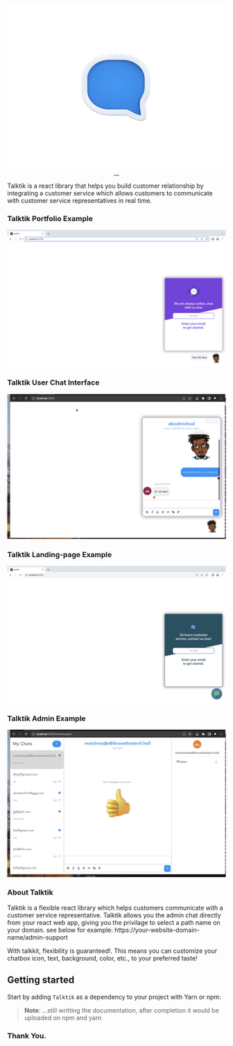 <p align="center" style="margin-bottom: -20px">
  <img src="https://raw.githubusercontent.com/abodmicheal/talktik/main/images/TalkTik_Logo.png">
</p>

<p align="center">
  <a href="https://www.npmjs.com/package/talktik" target="_blank">
    <img src="https://badgen.net/npm/v/talktik" alt="">
  </a>
  <a href="LICENSE.md" target="_blank">
    <img src="https://badgen.net/badge/license/MIT/blue" alt="">
  </a>
  <a href="https://www.npmjs.com/package/talktik" target="_blank">
    <img src="https://badgen.net/npm/dt/talktik" alt="">
  </a>
  <a href="https://standardjs.com" target="_blank">
    <img src="https://img.shields.io/badge/code_style-standard-brightgreen.svg" alt="">
  </a>
</p>

Talktik is a react library that helps you build customer relationship by integrating a customer service which allows customers to communicate with customer service representatives in real time.

### Talktik Portfolio Example
![talktik example](https://raw.githubusercontent.com/abodmicheal/talktik/main/images/example-1.png)

### Talktik User Chat Interface
![talktik example](https://raw.githubusercontent.com/abodmicheal/talktik/main/images/example-4.png)

### Talktik Landing-page Example
![talktik example](https://raw.githubusercontent.com/abodmicheal/talktik/main/images/example-3.png)

### Talktik Admin Example
![talktik example](https://raw.githubusercontent.com/abodmicheal/talktik/main/images/example-2.png)

### About Talktik

Talktik is a flexible react library which helps customers communicate with a customer service representative. Talktik allows you the admin chat directly from your react web app, giving you the privilage to select a path name on your domain.
see below for example:
https://your-website-domain-name/admin-support

With talkkit, flexibility is guaranteed!. This means you can customize your chatbox icon, text, background, color, etc., to your preferred taste!
## Getting started

Start by adding `Talktik` as a dependency to your project with Yarn or npm:
> **Note**: ...still writting the documentation, after completion it would be uploaded on npm and yarn

### Thank You.
